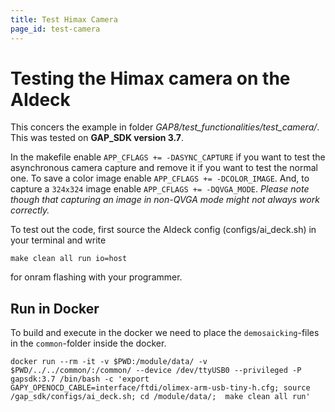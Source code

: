 ```yaml
---
title: Test Himax Camera
page_id: test-camera
---
```


# Testing the Himax camera on the AIdeck


This concers the example in folder *GAP8/test_functionalities/test_camera/*. This was tested on **GAP_SDK version 3.7**.

In the makefile enable `APP_CFLAGS += -DASYNC_CAPTURE` if you want to test the asynchronous camera capture and remove it if you want to test the normal one. To save a color image enable `APP_CFLAGS += -DCOLOR_IMAGE`. And, to capture a `324x324` image enable `APP_CFLAGS += -DQVGA_MODE`. *Please note though that capturing an image in non-QVGA mode might not always work correctly.*

To test out the code, first source the AIdeck config (configs/ai_deck.sh) in your terminal and write 

    make clean all run io=host

for onram flashing with your programmer.

## Run in Docker
To build and execute in the docker we need to place the `demosaicking`-files in the `common`-folder inside the docker.
```
docker run --rm -it -v $PWD:/module/data/ -v $PWD/../../common/:/common/ --device /dev/ttyUSB0 --privileged -P gapsdk:3.7 /bin/bash -c 'export GAPY_OPENOCD_CABLE=interface/ftdi/olimex-arm-usb-tiny-h.cfg; source /gap_sdk/configs/ai_deck.sh; cd /module/data/;  make clean all run'
```